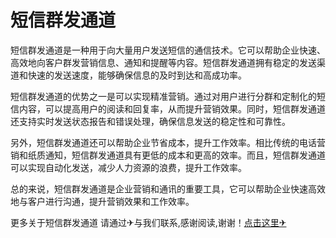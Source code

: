 # 短信群发通道

短信群发通道是一种用于向大量用户发送短信的通信技术。它可以帮助企业快速、高效地向客户群发营销信息、通知和提醒等内容。短信群发通道拥有稳定的发送渠道和快速的发送速度，能够确保信息的及时到达和高成功率。

短信群发通道的优势之一是可以实现精准营销。通过对用户进行分群和定制化的短信内容，可以提高用户的阅读和回复率，从而提升营销效果。同时，短信群发通道还支持实时发送状态报告和错误处理，确保信息发送的稳定性和可靠性。

另外，短信群发通道还可以帮助企业节省成本，提升工作效率。相比传统的电话营销和纸质通知，短信群发通道具有更低的成本和更高的效率。而且，短信群发通道可以实现自动化发送，减少人力资源的浪费，提升工作效率。

总的来说，短信群发通道是企业营销和通讯的重要工具，它可以帮助企业快速高效地与客户进行沟通，提升营销效果和工作效率。

更多关于短信群发通道 请通过✈与我们联系,感谢阅读,谢谢！[点击这里✈](https://t.me/pt99bot)